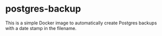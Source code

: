 # postgres-backup

This is a simple Docker image to automatically create Postgres backups with a
date stamp in the filename.
